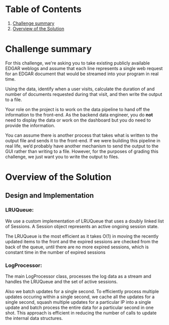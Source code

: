# Table of Contents
1. [Challenge summary](README.md#challenge-summary)
2. [Overview of the Solution](README.md#overview-of-the-solution)


# Challenge summary

For this challenge, we're asking you to take existing publicly available EDGAR weblogs and assume that each line represents a single web request for an EDGAR document that would be streamed into your program in real time. 

Using the data, identify when a user visits, calculate the duration of and number of documents requested during that visit, and then write the output to a file.

Your role on the project is to work on the data pipeline to hand off the information to the front-end. As the backend data engineer, you do **not** need to display the data or work on the dashboard but you do need to provide the information.

You can assume there is another process that takes what is written to the output file and sends it to the front-end. If we were building this pipeline in real life, we’d probably have another mechanism to send the output to the GUI rather than writing to a file. However, for the purposes of grading this challenge, we just want you to write the output to files.

# Overview of the Solution


## Design and Implementation

### LRUQueue:
We use a custom implementation of LRUQueue that uses a doubly linked list of Sessions.
A Session object represents an active ongoing session state.

The LRUQueue is the most efficient as it takes O(1) in moving the recently updated items to the front and
the expired sessions are checked from the back of the queue, until there are no more expired sessions, which is constant
time in the number of expired sessions

### LogProcessor:
The main LogProcessor class,  processes the log data as a stream and handles the LRUQueue and the set of active sessions.

Also we batch updates for a single second. To efficiently process multiple updates occuring within a single second,
we cache all the updates for a single second, squash multiple updates for a particular IP into a single update and batch process the entire data for a particular second in one shot.
This approach is efficient in reducing the number of calls to update the internal data structures.

